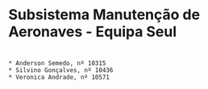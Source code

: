# Subsistema Manutenção de Aeronaves - Equipa Seul <h1>

~~~#Participantes No Projeto <h4>
* Anderson Semedo, nº 10315
* Silvino Gonçalves, nº 10436
* Veronica Andrade, nº 10571
~~~
